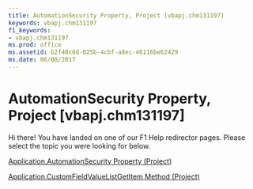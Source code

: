 ```yaml
---
title: AutomationSecurity Property, Project [vbapj.chm131197]
keywords: vbapj.chm131197
f1_keywords:
- vbapj.chm131197
ms.prod: office
ms.assetid: b2f48c6d-025b-4cbf-a8ec-46116be62429
ms.date: 06/08/2017
---
```



# AutomationSecurity Property, Project [vbapj.chm131197]

Hi there! You have landed on one of our F1 Help redirector pages. Please select the topic you were looking for below.

[Application.AutomationSecurity Property (Project)](http://msdn.microsoft.com/library/08f71d7f-37bf-c845-89c3-a69e34892efe%28Office.15%29.aspx)

[Application.CustomFieldValueListGetItem Method (Project)](http://msdn.microsoft.com/library/54ab8b15-374a-3c7a-ffe6-bc90b5d4561e%28Office.15%29.aspx)


